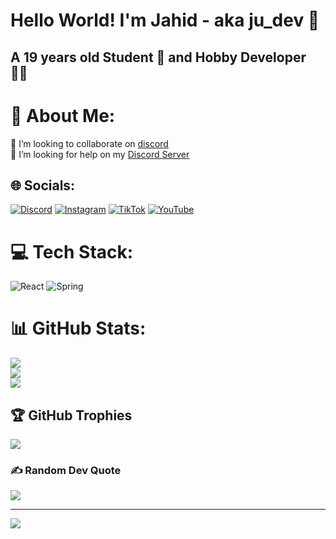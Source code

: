 # Hello World! I'm Jahid - aka ju_dev <span class="wave">👋</span>
## A 19 years old Student 🧑 and Hobby Developer 👨‍💻 

# 💫 About Me:
👯 I’m looking to collaborate on [discord](https://discord.gg/urvsvPqQ3T)<br>🤝 I’m looking for help on my [Discord Server](https://discord.gg/urvsvPqQ3T)<br>


## 🌐 Socials:
[![Discord](https://img.shields.io/badge/Discord-%237289DA.svg?logo=discord&logoColor=white)](https://discord.gg/urvsvPqQ3T) [![Instagram](https://img.shields.io/badge/Instagram-%23E4405F.svg?logo=Instagram&logoColor=white)](https://instagram.com/jxhid_uddin) [![TikTok](https://img.shields.io/badge/TikTok-%23000000.svg?logo=TikTok&logoColor=white)](https://www.tiktok.com/@dev.ju) [![YouTube](https://img.shields.io/badge/YouTube-%23FF0000.svg?logo=YouTube&logoColor=white)](https://www.youtube.com/channel/UC4Gtwz_Jh8ytjFWMGmbcMIA) 

# 💻 Tech Stack:
![React](https://img.shields.io/badge/react-%2320232a.svg?style=for-the-badge&logo=react&logoColor=%2361DAFB) ![Spring](https://img.shields.io/badge/spring-%236DB33F.svg?style=for-the-badge&logo=spring&logoColor=white)

# 📊 GitHub Stats:
![](https://github-readme-stats.vercel.app/api?username=jahidxuddin&theme=dark&hide_border=false&include_all_commits=true&count_private=true)<br/>
![](https://github-readme-streak-stats.herokuapp.com/?user=jahidxuddin&theme=dark&hide_border=false)<br/>
![](https://github-readme-stats.vercel.app/api/top-langs/?username=jahidxuddin&theme=dark&hide_border=false&include_all_commits=true&count_private=true&layout=compact)

## 🏆 GitHub Trophies
![](https://github-profile-trophy.vercel.app/?username=jahidxuddin&theme=onedark&no-frame=true&no-bg=true&margin-w=4)

### ✍️ Random Dev Quote
![](https://quotes-github-readme.vercel.app/api?type=horizontal&theme=dark)

---
[![](https://visitcount.itsvg.in/api?id=jahidxuddin&icon=2&color=3)](https://visitcount.itsvg.in)

<!-- Proudly created with GPRM ( https://gprm.itsvg.in ) -->
